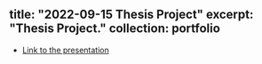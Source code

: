 title: "2022-09-15 Thesis Project"
excerpt: "Thesis Project."
collection: portfolio
---

* [Link to the presentation](http://olivieratangana.github.io/files/Thesis_Project.pdf)

